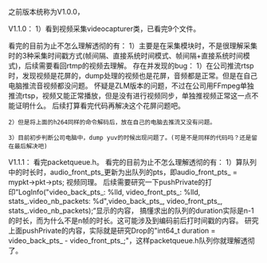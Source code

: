 之前版本统称为V1.0.0，

V1.1.0：
	1）看到视频采集videocapturer类，已看完9个文件。
	
看完的目前为止不怎么理解透彻的有：
	1）主要是在采集模块时，不是很理解采集时的3种采集时间戳方式(帧间隔、直接系统时间模式、帧间隔+直接系统时间模式)，后续需要看回rtmp的视频去理解。
存在并发现的bug：
	1）在公司推流rtsp时，发现视频是花屏的，dump处理的视频也是花屏，音频都是正常。但是在自己电脑推流音视频都没问题。
	怀疑是ZLM版本的问题，不过在公司用FFmpeg单独推流rtsp，视频又能正常播放，但是没有进行视频同步，单独推视频正常这一点不能证明什么。
	后续打算看完代码再解决这个花屏问题吧。
	
	2）但是将上面的h264同样的命令解码后，放在自己的电脑去推流又没有问题。
	
	3）目前初步判断公司电脑中，dump yuv的时候出现问题了。(可是不是同样的代码吗？还是留在最后解决吧)
	
V1.1.1：
	看完packetqueue.h。
看完的目前为止不怎么理解透彻的有：
	1）算队列中的时长时，audio_front_pts_更新为出队列的pts，即audio_front_pts_ = mypkt->pkt->pts; 视频同理。
	后续需要研究一下pushPrivate的打印”LogInfo("video_back_pts_: %lld, video_front_pts_: %lld, stats_.video_nb_packets: %d",video_back_pts_, video_front_pts_, stats_.video_nb_packets);“显示的内容，
	搞懂求出的队列的duration实际是n-1的时长，而为什么不是n帧的时长。这可能涉及到编码前后打时间戳的内容。
	研究上面pushPrivate的内容，实际就是研究Drop的"int64_t duration = video_back_pts_ - video_front_pts_;"，这样packetqueue.h队列你就理解透彻了。